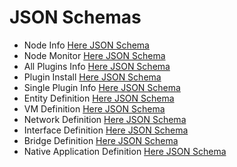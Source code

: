 # JSON Schemas

- Node Info [Here JSON Schema](../fog05/json_objects/node_information.schema)
- Node Monitor [Here JSON Schema](../fog05/json_objects/node_monitoring.schema)
- All Plugins Info [Here JSON Schema](../fog05/json_objects/plugins_info.schema)
- Plugin Install [Here JSON Schema](../fog05/json_objects/plugin_install.schema)
- Single Plugin Info [Here JSON Schema](../fog05/json_objects/plugin_info.schema)
- Entity Definition [Here JSON Schema](../fog05/json_objects/entity_definition.schema)
- VM Definition [Here JSON Schema](../fog05/json_objects/vm_define.schema)
- Network Definition [Here JSON Schema](../fog05/json_objects/network_define.schema)
- Interface Definition [Here JSON Schema](../fog05/json_objects/interface_define.schema)
- Bridge Definition [Here JSON Schema](../fog05/json_objects/bridge_define.schema)
- Native Application Definition [Here JSON Schema](../fog05/json_objects/native_define.schema)
